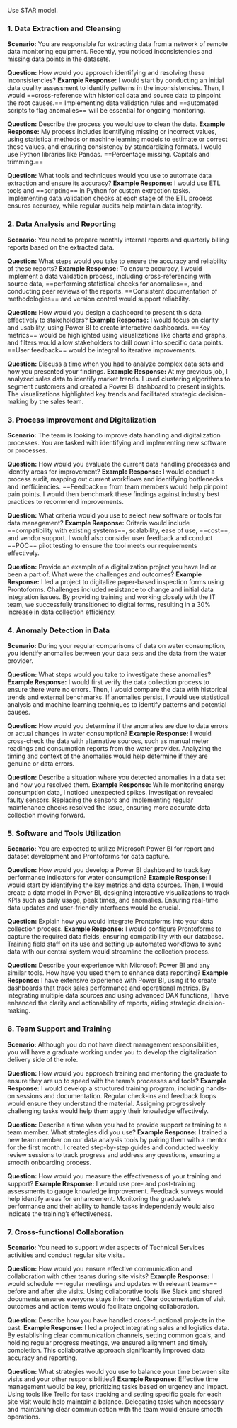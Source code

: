 Use STAR model.
### 1. Data Extraction and Cleansing

**Scenario:** You are responsible for extracting data from a network of remote data monitoring equipment. Recently, you noticed inconsistencies and missing data points in the datasets.

**Question:** How would you approach identifying and resolving these inconsistencies?
**Example Response:** I would start by conducting an initial data quality assessment to identify patterns in the inconsistencies. Then, I would ==cross-reference with historical data and source data to pinpoint the root causes.== Implementing data validation rules and ==automated scripts to flag anomalies== will be essential for ongoing monitoring.

**Question:** Describe the process you would use to clean the data.
**Example Response:** My process includes identifying missing or incorrect values, using statistical methods or machine learning models to estimate or correct these values, and ensuring consistency by standardizing formats. I would use Python libraries like Pandas. ==Percentage missing. Capitals and trimming.==

**Question:** What tools and techniques would you use to automate data extraction and ensure its accuracy?
**Example Response:** I would use ETL tools and ==scripting== in Python for custom extraction tasks. Implementing data validation checks at each stage of the ETL process ensures accuracy, while regular audits help maintain data integrity.

### 2. Data Analysis and Reporting

**Scenario:** You need to prepare monthly internal reports and quarterly billing reports based on the extracted data.

**Question:** What steps would you take to ensure the accuracy and reliability of these reports?
**Example Response:** To ensure accuracy, I would implement a data validation process, including cross-referencing with source data, ==performing statistical checks for anomalies==, and conducting peer reviews of the reports. ==Consistent documentation of methodologies== and version control would support reliability.

**Question:** How would you design a dashboard to present this data effectively to stakeholders?
**Example Response:** I would focus on clarity and usability, using Power BI to create interactive dashboards. ==Key metrics== would be highlighted using visualizations like charts and graphs, and filters would allow stakeholders to drill down into specific data points. ==User feedback== would be integral to iterative improvements.

**Question:** Discuss a time when you had to analyze complex data sets and how you presented your findings.
**Example Response:** At my previous job, I analyzed sales data to identify market trends. I used clustering algorithms to segment customers and created a Power BI dashboard to present insights. The visualizations highlighted key trends and facilitated strategic decision-making by the sales team.

### 3. Process Improvement and Digitalization

**Scenario:** The team is looking to improve data handling and digitalization processes. You are tasked with identifying and implementing new software or processes.

**Question:** How would you evaluate the current data handling processes and identify areas for improvement?
**Example Response:** I would conduct a process audit, mapping out current workflows and identifying bottlenecks and inefficiencies. ==Feedback== from team members would help pinpoint pain points. I would then benchmark these findings against industry best practices to recommend improvements.

**Question:** What criteria would you use to select new software or tools for data management?
**Example Response:** Criteria would include ==compatibility with existing systems==, scalability, ease of use, ==cost==, and vendor support. I would also consider user feedback and conduct ==POC== pilot testing to ensure the tool meets our requirements effectively.

**Question:** Provide an example of a digitalization project you have led or been a part of. What were the challenges and outcomes?
**Example Response:** I led a project to digitalize paper-based inspection forms using Prontoforms. Challenges included resistance to change and initial data integration issues. By providing training and working closely with the IT team, we successfully transitioned to digital forms, resulting in a 30% increase in data collection efficiency.

### 4. Anomaly Detection in Data

**Scenario:** During your regular comparisons of data on water consumption, you identify anomalies between your data sets and the data from the water provider.

**Question:** What steps would you take to investigate these anomalies?
**Example Response:** I would first verify the data collection process to ensure there were no errors. Then, I would compare the data with historical trends and external benchmarks. If anomalies persist, I would use statistical analysis and machine learning techniques to identify patterns and potential causes.

**Question:** How would you determine if the anomalies are due to data errors or actual changes in water consumption?
**Example Response:** I would cross-check the data with alternative sources, such as manual meter readings and consumption reports from the water provider. Analyzing the timing and context of the anomalies would help determine if they are genuine or data errors.

**Question:** Describe a situation where you detected anomalies in a data set and how you resolved them.
**Example Response:** While monitoring energy consumption data, I noticed unexpected spikes. Investigation revealed faulty sensors. Replacing the sensors and implementing regular maintenance checks resolved the issue, ensuring more accurate data collection moving forward.

### 5. Software and Tools Utilization

**Scenario:** You are expected to utilize Microsoft Power BI for report and dataset development and Prontoforms for data capture.

**Question:** How would you develop a Power BI dashboard to track key performance indicators for water consumption?
**Example Response:** I would start by identifying the key metrics and data sources. Then, I would create a data model in Power BI, designing interactive visualizations to track KPIs such as daily usage, peak times, and anomalies. Ensuring real-time data updates and user-friendly interfaces would be crucial.

**Question:** Explain how you would integrate Prontoforms into your data collection process.
**Example Response:** I would configure Prontoforms to capture the required data fields, ensuring compatibility with our database. Training field staff on its use and setting up automated workflows to sync data with our central system would streamline the collection process.

**Question:** Describe your experience with Microsoft Power BI and any similar tools. How have you used them to enhance data reporting?
**Example Response:** I have extensive experience with Power BI, using it to create dashboards that track sales performance and operational metrics. By integrating multiple data sources and using advanced DAX functions, I have enhanced the clarity and actionability of reports, aiding strategic decision-making.

### 6. Team Support and Training

**Scenario:** Although you do not have direct management responsibilities, you will have a graduate working under you to develop the digitalization delivery side of the role.

**Question:** How would you approach training and mentoring the graduate to ensure they are up to speed with the team’s processes and tools?
**Example Response:** I would develop a structured training program, including hands-on sessions and documentation. Regular check-ins and feedback loops would ensure they understand the material. Assigning progressively challenging tasks would help them apply their knowledge effectively.

**Question:** Describe a time when you had to provide support or training to a team member. What strategies did you use?
**Example Response:** I trained a new team member on our data analysis tools by pairing them with a mentor for the first month. I created step-by-step guides and conducted weekly review sessions to track progress and address any questions, ensuring a smooth onboarding process.

**Question:** How would you measure the effectiveness of your training and support?
**Example Response:** I would use pre- and post-training assessments to gauge knowledge improvement. Feedback surveys would help identify areas for enhancement. Monitoring the graduate’s performance and their ability to handle tasks independently would also indicate the training’s effectiveness.

### 7. Cross-functional Collaboration

**Scenario:** You need to support wider aspects of Technical Services activities and conduct regular site visits.

**Question:** How would you ensure effective communication and collaboration with other teams during site visits?
**Example Response:** I would schedule ==regular meetings and updates with relevant teams== before and after site visits. Using collaborative tools like Slack and shared documents ensures everyone stays informed. Clear documentation of visit outcomes and action items would facilitate ongoing collaboration.

**Question:** Describe how you have handled cross-functional projects in the past.
**Example Response:** I led a project integrating sales and logistics data. By establishing clear communication channels, setting common goals, and holding regular progress meetings, we ensured alignment and timely completion. This collaborative approach significantly improved data accuracy and reporting.

**Question:** What strategies would you use to balance your time between site visits and your other responsibilities?
**Example Response:** Effective time management would be key, prioritizing tasks based on urgency and impact. Using tools like Trello for task tracking and setting specific goals for each site visit would help maintain a balance. Delegating tasks when necessary and maintaining clear communication with the team would ensure smooth operations.